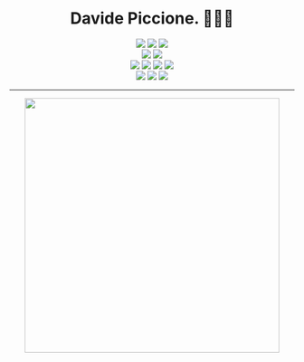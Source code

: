 <h1 align='center'>
    Davide Piccione. 👨🏻‍💻
</h1>

<p align='center'>
  <img src="https://img.shields.io/static/v1?style=for-the-badge&message=macOS&color=000000&logo=macOS&logoColor=FFFFFF&label="/>
  <img src="https://img.shields.io/static/v1?style=for-the-badge&message=Linux&color=222222&logo=Linux&logoColor=FCC624&label="/>
  <img src="https://img.shields.io/static/v1?style=for-the-badge&message=Windows&color=0078D6&logo=Windows&logoColor=FFFFFF&label="/><br>
  <img src="https://img.shields.io/static/v1?style=for-the-badge&message=VMware&color=607078&logo=VMware&logoColor=FFFFFF&label="/>
  <img src="https://img.shields.io/static/v1?style=for-the-badge&message=Docker&color=2496ED&logo=Docker&logoColor=FFFFFF&label="/><br>
  <img src="https://img.shields.io/static/v1?style=for-the-badge&message=HTML&color=E34F26&logo=html5&logoColor=FFFFFF&label="/>
  <img src="https://img.shields.io/static/v1?style=for-the-badge&message=JS&color=F7DF1E&logo=javascript&logoColor=111111&label="/>
  <img src="https://img.shields.io/static/v1?style=for-the-badge&message=NodeJS&color=339933&logo=nodedotjs&logoColor=FFFFFF&label="/>
  <img src="https://img.shields.io/static/v1?style=for-the-badge&message=React&color=61DAFB&logo=react&logoColor=FFFFFF&label="/><br>
  <img src="https://img.shields.io/static/v1?style=for-the-badge&message=Visual+Studio+Code&color=007ACC&logo=Visual+Studio+Code&logoColor=FFFFFF&label="/>
  <img src="https://img.shields.io/static/v1?style=for-the-badge&message=Datadog&color=632CA6&logo=datadog&logoColor=FFFFFF&label="/>
  <img src="https://img.shields.io/static/v1?style=for-the-badge&message=Cisco&color=1BA0D7&logo=cisco&logoColor=FFFFFF&label="/>
</p>

<hr>

<p align='center'>
    <a href="#"><img src="https://github-readme-stats.vercel.app/api?username=DavidePiccione&show_icons=true&count_private=true&theme=dark" width="450"/></a>
</p>
